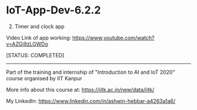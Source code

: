 # IoT-App-Dev-6.2.2
2. Timer and clock app

Video Link of app working: https://www.youtube.com/watch?v=AZGi9zLGWDo

[STATUS: COMPLETED] 
______________________________________________________________________________________________________
Part of the training and internship of "Introduction to AI and IoT 2020" course organised by IIT Kanpur

More info about this course at: https://iitk.ac.in/new/data/iitk/

My LinkedIn: https://www.linkedin.com/in/ashwin-hebbar-a4263a1a6/
